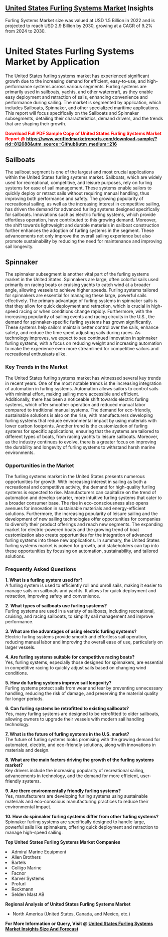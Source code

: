 <h2><a href="https://www.verifiedmarketreports.com/download-sample/?rid=812688&amp;utm_source=Github&amp;utm_medium=216" target="_blank">United States Furling Systems Market</a> Insights</h2><p>Furling Systems Market size was valued at USD 1.5 Billion in 2022 and is projected to reach USD 2.9 Billion by 2030, growing at a CAGR of 9.2% from 2024 to 2030.</p><p><h1>United States Furling Systems Market by Application</h1><p>The United States furling systems market has experienced significant growth due to the increasing demand for efficient, easy-to-use, and high-performance systems across various segments. Furling systems are primarily used in sailboats, yachts, and other watercraft, as they enable easy deployment and retraction of sails, enhancing convenience and performance during sailing. The market is segmented by application, which includes Sailboats, Spinnaker, and other specialized maritime applications. This report will focus specifically on the Sailboats and Spinnaker subsegments, detailing their characteristics, demand drivers, and the trends that are shaping their growth. <strong><p><span class=""><span style="color: #ff0000;"><strong>Download Full PDF Sample Copy of United States Furling Systems Market Report</strong> @ </span><a href="https://www.verifiedmarketreports.com/download-sample/?rid=812688&amp;utm_source=Github&amp;utm_medium=216" target="_blank">https://www.verifiedmarketreports.com/download-sample/?rid=812688&amp;utm_source=Github&amp;utm_medium=216</a></span></p></strong></p><h2>Sailboats</h2><p>The sailboat segment is one of the largest and most crucial applications within the United States furling systems market. Sailboats, which are widely used for recreational, competitive, and leisure purposes, rely on furling systems for ease of sail management. These systems enable sailors to quickly deploy or retract sails without requiring manual handling, thus improving both performance and safety. The growing popularity of recreational sailing, as well as the increasing interest in competitive sailing, has driven the demand for advanced furling systems designed specifically for sailboats. Innovations such as electric furling systems, which provide effortless operation, have contributed to this growing demand. Moreover, the shift towards lightweight and durable materials in sailboat construction further enhances the adoption of furling systems in the segment. These advancements not only improve the overall sailing experience but also promote sustainability by reducing the need for maintenance and improving sail longevity.</p><h2>Spinnaker</h2><p>The spinnaker subsegment is another vital part of the furling systems market in the United States. Spinnakers are large, often colorful sails used primarily on racing boats or cruising yachts to catch wind at a broader angle, allowing vessels to achieve higher speeds. Furling systems tailored for spinnakers are essential for managing these large, powerful sails effectively. The primary advantage of furling systems in spinnaker sails is that they allow for quick deployment and retraction, which is crucial in high-speed racing or when conditions change rapidly. Furthermore, with the increasing popularity of sailing events and racing circuits in the U.S., the demand for spinnaker-specific furling systems has grown significantly. These systems help sailors maintain better control over the sails, enhance safety, and reduce the time spent adjusting sails during races. As technology improves, we expect to see continued innovation in spinnaker furling systems, with a focus on reducing weight and increasing automation to make the experience even more streamlined for competitive sailors and recreational enthusiasts alike.</p><h3>Key Trends in the Market</h3><p>The United States furling systems market has witnessed several key trends in recent years. One of the most notable trends is the increasing integration of automation in furling systems. Automation allows sailors to control sails with minimal effort, making sailing more accessible and efficient. Additionally, there has been a noticeable shift towards electric furling systems, which offer smoother operation and reduced manual labor compared to traditional manual systems. The demand for eco-friendly, sustainable solutions is also on the rise, with manufacturers developing furling systems that reduce environmental impact by using materials with lower carbon footprints. Another trend is the customization of furling systems for specific applications, ensuring that the systems are tailored to different types of boats, from racing yachts to leisure sailboats. Moreover, as the industry continues to evolve, there is a greater focus on improving the durability and longevity of furling systems to withstand harsh marine environments.</p><h3>Opportunities in the Market</h3><p>The furling systems market in the United States presents numerous opportunities for growth. With increasing interest in sailing as both a recreational and competitive activity, the demand for high-quality furling systems is expected to rise. Manufacturers can capitalize on the trend of automation and develop smarter, more intuitive furling systems that cater to a broader consumer base. The rise in eco-consciousness also opens avenues for innovation in sustainable materials and energy-efficient solutions. Furthermore, the increasing popularity of leisure sailing and the development of new sailing technologies offer opportunities for companies to diversify their product offerings and reach new segments. The expanding market for electric-powered boats and the growing trend of boat customization also create opportunities for the integration of advanced furling systems into these new applications. In summary, the United States furling systems market is poised for growth, and stakeholders can tap into these opportunities by focusing on automation, sustainability, and tailored solutions.</p><h3>Frequently Asked Questions</h3><p><strong>1. What is a furling system used for?</strong><br> A furling system is used to efficiently roll and unroll sails, making it easier to manage sails on sailboats and yachts. It allows for quick deployment and retraction, improving safety and convenience.</p><p><strong>2. What types of sailboats use furling systems?</strong><br> Furling systems are used in a variety of sailboats, including recreational, cruising, and racing sailboats, to simplify sail management and improve performance.</p><p><strong>3. What are the advantages of using electric furling systems?</strong><br> Electric furling systems provide smooth and effortless sail operation, reducing manual labor and improving the overall ease of use, particularly on larger vessels.</p><p><strong>4. Are furling systems suitable for competitive racing boats?</strong><br> Yes, furling systems, especially those designed for spinnakers, are essential in competitive racing to quickly adjust sails based on changing wind conditions.</p><p><strong>5. How do furling systems improve sail longevity?</strong><br> Furling systems protect sails from wear and tear by preventing unnecessary handling, reducing the risk of damage, and preserving the material quality for longer periods.</p><p><strong>6. Can furling systems be retrofitted to existing sailboats?</strong><br> Yes, many furling systems are designed to be retrofitted to older sailboats, allowing owners to upgrade their vessels with modern sail handling technology.</p><p><strong>7. What is the future of furling systems in the U.S. market?</strong><br> The future of furling systems looks promising with the growing demand for automated, electric, and eco-friendly solutions, along with innovations in materials and design.</p><p><strong>8. What are the main factors driving the growth of the furling systems market?</strong><br> Key drivers include the increasing popularity of recreational sailing, advancements in technology, and the demand for more efficient, user-friendly systems.</p><p><strong>9. Are there environmentally friendly furling systems?</strong><br> Yes, manufacturers are developing furling systems using sustainable materials and eco-conscious manufacturing practices to reduce their environmental impact.</p><p><strong>10. How do spinnaker furling systems differ from other furling systems?</strong><br> Spinnaker furling systems are specifically designed to handle large, powerful sails like spinnakers, offering quick deployment and retraction to manage high-speed sailing.</p></p><p><strong>Top United States Furling Systems Market Companies</strong></p><div data-test-id=""><p><li>Admiral Marine Equipment</li><li> Allen Brothers</li><li> Bartels</li><li> Colligo Marine</li><li> Facnor</li><li> Karver Systems</li><li> Profurl</li><li> Reckmann</li><li> Selden Mast AB</li></p><div><strong>Regional Analysis of&nbsp;United States Furling Systems Market</strong></div><ul><li dir="ltr"><p dir="ltr">North America&nbsp;(United States, Canada, and Mexico, etc.)</p></li></ul><p><strong>For More Information or Query, Visit @&nbsp;</strong><strong><a href="https://www.verifiedmarketreports.com/product/furling-systems-market/?utm_source=Github&amp;utm_medium=216" target="_blank">United States Furling Systems Market Insights Size And Forecast</a></strong></p></div>
